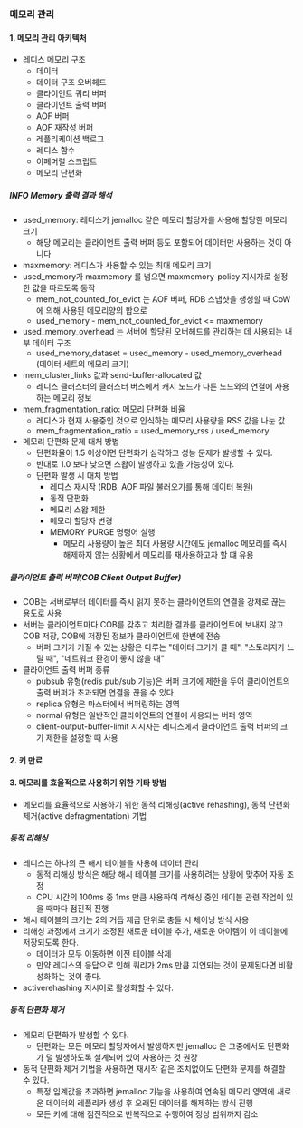 ### 메모리 관리

#### 1. 메모리 관리 아키텍처
- 레디스 메모리 구조
  - 데이터
  - 데이터 구조 오버헤드
  - 클라이언트 쿼리 버퍼
  - 클라이언트 출력 버퍼
  - AOF 버퍼
  - AOF 재작성 버퍼
  - 레플리케이션 백로그
  - 레디스 함수
  - 이페머럴 스크립트
  - 메모리 단편화
 
##### INFO Memory 출력 결과 해석
- used_memory: 레디스가 jemalloc 같은 메모리 할당자를 사용해 할당한 메모리 크기 
  - 해당 메모리는 클라이언트 출력 버퍼 등도 포함되어 데이터만 사용하는 것이 아니다
- maxmemory: 레디스가 사용할 수 있는 최대 메모리 크기
- used_memory가 maxmemory 를 넘으면 maxmemory-policy 지시자로 설정한 값을 따르도록 동작
  - mem_not_counted_for_evict 는 AOF 버퍼, RDB 스냅샷을 생성할 때 CoW 에 의해 사용된 메모리양의 합으로
  - used_memory - mem_not_counted_for_evict <= maxmemory
- used_memory_overhead 는 서버에 할당된 오버헤드를 관리하는 데 사용되는 내부 데이터 구조
  - used_memory_dataset = used_memory - used_memory_overhead (데이터 세트의 메모리 크기)
- mem_cluster_links 값과 send-buffer-allocated 값
  - 레디스 클러스터의 클러스터 버스에서 캐시 노드가 다른 노드와의 연결에 사용하는 메모리 정보
- mem_fragmentation_ratio: 메모리 단편화 비율
  - 레디스가 현재 사용중인 것으로 인식하는 메모리 사용량을 RSS 값을 나눈 값
  - mem_fragmentation_ratio = used_memory_rss / used_memory
- 메모리 단편화 문제 대처 방법
  - 단편화율이 1.5 이상이면 단편화가 심각하고 성능 문제가 발생할 수 있다.
  - 반대로 1.0 보다 낮으면 스왑이 발생하고 있을 가능성이 있다.
  - 단편화 발생 시 대처 방법
    - 레디스 재시작 (RDB, AOF 파일 불러오기를 통해 데이터 복원)
    - 동적 단편화
    - 메모리 스왑 제한
    - 메모리 할당자 변경
    - MEMORY PURGE 명령어 실행
      - 메모리 사용량이 높은 최대 사용량 시간에도 jemalloc 메모리를 즉시 해제하지 않는 상황에서 메모리를 재사용하고자 할 떄 유용

##### 클라이언트 출력 버퍼(COB Client Output Buffer)
- COB는 서버로부터 데이터를 즉시 읽지 못하는 클라이언트의 연결을 강제로 끊는 용도로 사용
- 서버는 클라이언트마다 COB를 갖추고 처리한 결과를 클라이언트에 보내지 않고 COB 저장, COB에 저장된 정보가 클라이언트에 한번에 전송
  - 버퍼 크기가 커질 수 있는 상황은 다루는 "데이터 크기가 클 때", "스토리지가 느릴 때", "네트워크 환경이 좋지 않을 때"
- 클라이언트 출력 버퍼 종류
  - pubsub 유형(redis pub/sub 기능)은 버퍼 크기에 제한을 두어 클라이언트의 출력 버퍼가 초과되면 연결을 끊을 수 있다
  - replica 유형은 마스터에서 버퍼링하는 영역
  - normal 유형은 일반적인 클라이언트의 연결에 사용되는 버퍼 영역
  - client-output-buffer-limit 지시자는 레디스에서 클라이언트 출력 버퍼의 크기 제한을 설정할 때 사용

#### 2. 키 만료


#### 3. 메모리를 효율적으로 사용하기 위한 기타 방법
- 메모리를 효율적으로 사용하기 위한 동적 리해싱(active rehashing), 동적 단편화 제거(active defragmentation) 기법

##### 동적 리해싱
- 레디스는 하나의 큰 해시 테이블을 사용해 데이터 관리
  - 동적 리해싱 방식은 해당 해시 테이블 크기를 사용하려는 상황에 맞추어 자동 조정
  - CPU 시간의 100ms 중 1ms 만큼 사용하여 리해싱 중인 테이블 관련 작업이 있을 때마다 점진적 진행
- 해시 테이블의 크기는 2의 거듭 제곱 단위로 충돌 시 체이닝 방식 사용
- 리해싱 과정에서 크기가 조정된 새로운 테이블 추가, 새로운 아이템이 이 테이블에 저장되도록 한다.
  - 데이터가 모두 이동하면 이전 테이블 삭제
  - 만약 레디스의 응답으로 인해 쿼리가 2ms 만큼 지연되는 것이 문제된다면 비활성화하는 것이 좋다.
- activerehashing 지시어로 활성화할 수 있다.

##### 동적 단편화 제거
- 메모리 단편화가 발생할 수 있다.
  - 단편화는 모든 메모리 할당자에서 발생하지만 jemalloc 은 그중에서도 단편화가 덜 발생하도록 설계되어 있어 사용하는 것 권장
- 동적 단편화 제거 기법을 사용하면 재시작 같은 조치없이도 단편화 문제를 해결할 수 있다.
  - 특정 임계값을 초과하면 jemalloc 기능을 사용하여 연속된 메모리 영역에 새로운 데이터의 레플리카 생성 후 오래된 데이터를 해제하는 방식 진행
  - 모든 키에 대해 점진적으로 반복적으로 수행하여 정상 범위까지 감소
